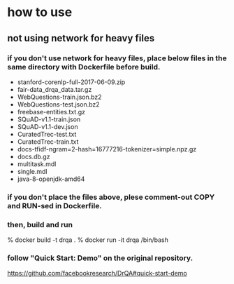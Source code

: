 # how to use
## not using network for heavy files
### if you don't use network for heavy files, place below files in the same directory with Dockerfile before build.
- stanford-corenlp-full-2017-06-09.zip
- fair-data_drqa_data.tar.gz
- WebQuestions-train.json.bz2
- WebQuestions-test.json.bz2
- freebase-entities.txt.gz
- SQuAD-v1.1-train.json
- SQuAD-v1.1-dev.json
- CuratedTrec-test.txt
- CuratedTrec-train.txt
- docs-tfidf-ngram=2-hash=16777216-tokenizer=simple.npz.gz
- docs.db.gz
- multitask.mdl
- single.mdl
- java-8-openjdk-amd64
### if you don't place the files above, plese comment-out COPY and RUN-sed in Dockerfile.
### then, build and run
% docker build -t drqa .
% docker run -it drqa /bin/bash 
### follow "Quick Start: Demo" on the original repository.
https://github.com/facebookresearch/DrQA#quick-start-demo

